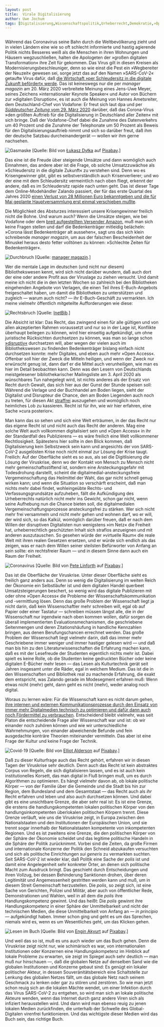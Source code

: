 ```yaml
---
layout:	post
title:	Virale Digitalisierung
author:	Uwe Jochum
tags: [Digitalisierung,Wissenschaftspolitik,Urheberrecht,Demokratie,»Open Access«]
---
```


<img src="http://vg05.met.vgwort.de/na/58aa0d94eb864ab4bf85af647c017578" width="1" height="1" alt="">

Während das Coronavirus seine Bahn durch die Weltbevölkerung
zieht und in vielen Ländern eine wie so oft schlecht informierte
und hastig agierende Politik nichts Besseres weiß als die
Menschen in ihren Wohnungen und Häusern wegzuschließen, halten
die Apologeten der »großen digitalen Transformation« ihre Zeit
für gekommen. Das Virus gilt in diesen Kreisen als
Modernisierungsbeschleuniger, denn so wie einst die Pest ein
»Wegbereiter der Neuzeit« gewesen sei, sorge jetzt das auf den
Namen »SARS-CoV-2« getaufte Virus dafür, daß [die Wirtschaft »per
Schleudersitz in die digitale Zukunft befördert«
werde](https://www.manager-magazin.de/unternehmen/artikel/durchbruch-fuer-digitalisierung-corona-veraendert-die-arbeitswelt-a-1305535.html). Das
ist keineswegs nur die per *manager magazin* am 20. März 2020
verbreitete Meinung eines Jens-Uwe Meyer, seines Zeichens
»internationaler Keynote Speaker« und Autor von Büchern zur
»digitalen Disruption«, es ist auch die Meinung von Hannes
Ametsreiter, dem Deutschland-Chef von Vodafone: Er freut sich
laut dpa und per [*Süddeutscher Zeitung* vom 29. März
2020](https://www.sueddeutsche.de/wirtschaft/telekommunikation-vodafone-chef-corona-groesster-auftrieb-fuer-digitalisierung-dpa.urn-newsml-dpa-com-20090101-200329-99-514387)
darüber, daß das Corona-Virus »den größten Auftrieb für die
Digitalisierung in Deutschland aller Zeiten« mit sich bringe. Daß
der Vodafone-Chef dabei die Zunahme des Datenverkehrs um 40
Prozent und die Zunahme der Telephonate um 50 Prozent als Beweis
für den Digitalisierungsauftrieb nimmt und sich so darüber freut,
daß ihm der deutsche Satzbau durcheinandergerät — wollen wir ihm
gerne nachsehen.

![Gasmaske](/5artikel/material/pixabay-gasmaske.png "Gasmaske")
[Quelle: Bild von <a
href="https://pixabay.com/de/users/lukaszdylka-347100/?utm_source=link-attribution&amp;utm_medium=referral&amp;utm_campaign=image&amp;utm_content=469217">Łukasz
Dyłka</a> auf <a
href="https://pixabay.com/de/?utm_source=link-attribution&amp;utm_medium=referral&amp;utm_campaign=image&amp;utm_content=469217">Pixabay</a>.]


Das eine ist die Freude über steigende Umsätze und dann womöglich
auch Einnahmen, das andere aber ist die Frage, ob solche
Umsatzzuwächse als »Schleudersitz in die digitale Zukunft« zu
verstehen sind. Denn wo es Krisengewinner gibt, gibt es
selbstverständlich auch Krisenverlierer; und wo der eine mit dem
Schleudersitz vermeintlich nach oben fliegt, erkennt der andere,
daß es im Schleudersitz rapide nach unten geht. Das ist dieser
Tage dem Online-Modehändler Zalando passiert, der für das erste
Quartal des Jahres 2020 [einen Verlust von 28 Millionen Euro
bekanntgeben und die für Mai geplante Hauptversammlung erst
einmal verschieben
mußte](https://www.faz.net/aktuell/wirtschaft/corona-krise-online-modehaendler-zalando-macht-hohen-verlust-16704675.html).

Die Möglichkeit des Absturzes interessiert unsere Krisengewinner
freilich nicht die Bohne. Und warum auch? Wenn die Umsätze
steigen, wie bei Vodafone oder dem [breit aufgestellten Versender
Amazon](https://www.fr.de/meinung/corona-krise-amazon-steuern-milliarden-gerechtigkeit-wirtschaft-13636841.html),
muß man sich keine Fragen stellen und darf die Bedenkenträger
mitleidig belächeln: »Corona lässt Bedenkenträger alt aussehen«,
sagt uns das sich klein schreibende *manager magazin*, um aus der
falschen Bescheidenheit der Minuskel heraus desto fetter
volltönen zu können: »Schlechte Zeiten für Bedenkenträger«.


![Durchbruch](/5artikel/material/manager-magazin-durchbruch-digitalisierung-2020-03-20.png
"Durchbruch") [Quelle: [manager magazin](https://www.manager-magazin.de/unternehmen/artikel/durchbruch-fuer-digitalisierung-corona-veraendert-die-arbeitswelt-a-1305535.html).]

Wer die mentale Lage im deutschen (und nicht nur diesem)
Bibliothekswesen kennt, wird sich nicht darüber wundern, daß auch
dort der eine oder andere Profit aus der Viruslage zu ziehen
versucht. Und damit meine ich nicht die in den letzten Wochen so
zahlreich bei den Bibliotheken eingehenden Angebote von Verlagen,
die einen Teil ihres E-Buch-Angebots freigeschaltet haben, um
damit die Bibliotheken zu unterstützen und zugleich — warum auch
nicht?  — ihr E-Buch-Geschäft zu vermarkten. Ich meine vielmehr
öffentlich mitgeteilte Aufforderungen wie diese:

![Rechtsbruch](/5artikel/material/inetbib-graf-musterschreiben-2020-04-03.png
"Rechtsbruch") [Quelle:
[InetBib](https://www.inetbib.de/listenarchiv/msg67416.html).]

Die Absicht ist klar: Das Recht, das zwingend einen für alle
gültigen und von allen akzeptierten Rahmen voraussetzt und nur so
in der Lage ist, Konflikte überhaupt beilegen zu können, wird
hier einseitig aufgekündigt, um ohne juristische Rücksichten
durchsetzen zu können, was man so lange schon
[»disruptiv«](https://uwejochum.github.io/5artikel/2017/09/01/saekulardisruptoren/)
durchsetzen will, aber wegen der vielen auch im Bibliothekswesen
zu findenden Bedenkenträger bislang einfach nicht durchsetzen
konnte: mehr Digitales, und eben auch mehr »Open
Access«. Offenbar soll hier der Zweck die Mitteln heiligen, und
wenn der Zweck nur erwünscht genug ist, dann darf er die Mittel
auch verunheiligen, wie man es hier im Detail beobachten
kann. Denn was den Lesern von Deutschlands meistgelesener
bibliothekarischer Mailingsliste am 3. April 2020 als wünschbares
Tun nahegelegt wird, ist nichts anderes als der Ersatz von Recht
durch Gewalt, das sich hier aus der Gunst der Stunde speisen
soll: Während die Verlage und der Buchhandel am Boden liegen,
sieht der Digitalist und Disrupteur die Chance, den am Boden
Liegenden auch noch zu treten, für diesen Akt
[straffrei](https://dejure.org/gesetze/StGB/111.html) auszugehen
und womöglich noch heimliches Lob zu kassieren. Recht ist für
ihn, wie wir hier erfahren, eine Sache »cura posterior«.

Man kann das so sehen und sich eine Welt erträumen, in der das
Recht nur das eigene Recht ist und nicht auch das Recht der
anderen. Mag eine solche Welt auch vollkommen digitalisiert sein
und »Open Access« in ihr der Standardfall des Publizierens — es
wäre freilich eine Welt vollkommener Rechtlosigkeit. Spätestens
hier sollte in den Blick kommen, daß Digitalisierung kein
Selbstzweck sein kann und angesichts der von SARS-CoV-2
ausgelösten Krise noch nicht einmal zur Lösung der Krise
taugt. Freilich: Auf der Oberfläche sieht es so aus, als sei die
Digitlisierung *die* Lösung der Viruskrise, denn wo der Kontakt
von Mensch zu Mensch nicht mehr gemeinschaftsstiftend ist,
sondern eine Ansteckungsgefahr mit Todesdrohung darstellt,
scheint die digitalmedial-ansteckungsfreie Vergemeinschaftung das
Heilmittel der Wahl, das gar nicht schnell genug wirken kann; und
wenn die Situation so verschärft erscheint, daß man nichts mehr
dabei findet, wohleingeübte Rechts- und Verfassungsgrundsätze
aufzuheben, fällt die Aufkündigung des Urheberrechts natürlich
nicht mehr ins Gewicht, schon gar nicht, wenn seine Aufhebung nun
die Chance bieten soll, die digitalmedialen
Vergemeinschaftungsprozesse ansteckungsfrei zu stärken. Wer sich
nicht mehr frei versammeln und nicht mehr gehen und wohnen darf,
wo er will, der wird sich, so das Kalkül, womöglich darüber
freuen, daß er nach dem Willen der disruptiven Digitalisten nun
wenigstens »im Netz« die Freiheit hat, urheberrechtlich
geschützten Inhalt sich straflos anzueignen und mit anderen
auszutauschen. So gesehen würde der »virtuelle Raum« die reale
Welt mit ihren realen Gesetzen ersetzen, und er würde sich
endlich als das zeigen, was er nach dem Willen seiner steilsten
Befürworter von Anfang an sein sollte: ein rechtsfreier Raum —
und in diesem Sinne dann auch ein Raum der Freiheit.

![Coronavirus](/5artikel/material/pixabay-coronavirus.jpg
"Coronavirus") [Quelle: Bild von <a
href="https://pixabay.com/de/users/TheDigitalArtist-202249/?utm_source=link-attribution&amp;utm_medium=referral&amp;utm_campaign=image&amp;utm_content=4833645">Pete
Linforth</a> auf <a
href="https://pixabay.com/de/?utm_source=link-attribution&amp;utm_medium=referral&amp;utm_campaign=image&amp;utm_content=4833645">Pixabay</a>.]

Das ist die Oberfläche der Viruskrise. Unter dieser Oberfläche
sieht es freilich ganz anders aus. Denn so wenig die
Digitalisierung im weiten Reich der Ökonomie ein Selbstläufer ist
und dem digitalen Handel querbeet Umsatzsteigerungen beschert, so
wenig wird das digitale Publizieren mit oder ohne »Open Access«
die Probleme der Wissenschaftskommunikation und -vermittlung
lösen. Denn das große Problem der Wissenschaft liegt ja nicht
darin, daß kein Wissenschaftler mehr schreiben will, egal ob auf
Papier oder einer Tastatur — schreiben müssen längst alle, die in
der Wissenschaft nur irgendwie nach oben kommen wollen, dafür
sorgen die überall implementierten Evaluationsmechanismen, die
geschriebene Seitenmengen und deren Zitationshäufung in handliche
Kennzahlen bringen, aus denen Berufungschancen errechnet
werden. Das große Problem der Wissenschaft liegt vielmehr darin,
daß das immer mehr Geschriebene immer weniger und immer hastiger
gelesen wird — und daß man bis hin zu den Literaturwissenschaften
die Erfahrung machen kann, daß es mit der Lesefreude der
Studenten eigentlich nichts mehr ist. Dabei spielt es keine
Rolle, ob die Studenten keine gedruckten Bücher oder keine
digitalen E-Bücher mehr lesen — das Lesen als Kulturtechnik gerät
seit Jahren insgesamt unter die Räder, egal in welchem
Medium. Das ist die in den Wissenschaften und Bibliothek real zu
machende Erfahrung, die exakt dem entspricht, was Zalando gerade
im Modesegment erfahren muß: Wenn etwas nicht (mehr) geht, dann
geht es nicht (mehr), weder analog noch digital.

Woraus zu lernen wäre: Für die Wissenschaft kann es nicht darum
gehen, [ihre internen und externen Kommunikationsprozesse durch
den Einsatz von immer mehr Digitalmedien technisch zu optimieren
und dafür dann auch noch Fördermittel zu
verbrauchen](https://www.bmbf.de/upload_filestore/pub/Grundsatzpapier_zur__Wissenschaftskommunikation.pdf).
Entscheidend bleibt vielmehr, was seit Platon die entscheidende
Frage aller Wissenschaft war und ist: ob wir einander noch zuhören
können und wie wir unterschiedliche Wahrnehmungen, von einander
abweichende Befunde und fein ausgedachte konträre Theorien
miteinander vermitteln. Das aber ist eine Frage der Kultur und
keine Frage der Technik.

![Covid-19](/5artikel/material/pixabay-covid-19.jpg "Covid-19")
[Quelle: Bild von <a
href="https://pixabay.com/de/users/jewhisperer-15825838/?utm_source=link-attribution&amp;utm_medium=referral&amp;utm_campaign=image&amp;utm_content=4987797">Elliot
Alderson</a> auf <a
href="https://pixabay.com/de/?utm_source=link-attribution&amp;utm_medium=referral&amp;utm_campaign=image&amp;utm_content=4987797">Pixabay</a>.]

Daß zu dieser Kulturfrage auch das Recht gehört, erfahren wir in
diesen Tagen der Viruskrise sehr deutlich. Denn auch das Recht
ist kein abstraktes Corpus von Regeln, die sich digitalisieren
lassen, und es ist auch kein institutionelles Korsett, das man
digital in Fluß bringen muß, um es durch Algorithmen zu
optimieren. Es hängt vielmehr davon ab, ob lokale politische
Körper — von der Familie über die Gemeinde und die Stadt bis hin
zur Region, dem Bundesland und dem Gesamtstaat — das Recht auch
als *ihr* Recht erfahren und leben und also auch durchsetzen
können. Und dabei gibt es eine unsichtbare Grenze, die aber sehr
real ist: Es ist eine Grenze, die erstens die
handlungskompetenten lokalen politischen Körper von den
handlungsinkompetenten überlokalen politischen Körpern
trennt. Diese Grenze verläuft, wie uns die Viruskrise zeigt, in
Europa zwischen den Nationalstaaten und den Institutionen der
Europäischen Union, und sie trennt sogar innerhalb der
Nationalstaaten kompetente von inkompetenten Regionen. Und es ist
zweitens eine Grenze, die den politischen Körper von der Sphäre
der Ökonomie scheidet und das legitime politische Handeln in die
Sphäre der Politik zurücknimmt. Vorbei sind die Zeiten, da große
Firmen und internationale Konzerne der Politik den Schneid
abzukaufen versuchten und sich als politische Einrichtungen *sui
generis* zu vermarkten suchten. Seit SARS-CoV-2 ist wieder klar,
daß Politik eine Sache der *polis* ist und damit eine
Angelegenheit sehr konkreter Örter, an denen sich politische
Macht zum Ausdruck bringt. Das geschieht durch Entscheidungen und
ihren Vollzug, bei dessen Behinderung Sanktionen drohen, über
deren Legitimität und Angemessenheit gestritten werden kann und
muß, um in diesem Streit Gemeinschaft herzustellen. Die *polis*,
so zeigt sich, ist eine Sache von Gerichten, Polizei und Militär,
aber auch von öffentlicher Rede, Demonstrationen und Wahlen, weil
in all dem die *polis* ihre Handlungskompetenz gewinnt. Und das
heißt: Die *polis* gewinnt ihre Handlungskompetenz in einer
Sphäre der Unmittelbarkeit und nicht der technischen Medien, die
diese Unmittelbarkeit von Anfang an — *in principio* —
aufgekündigt haben. Immer schon ging und geht es um das Sprechen,
niemals wird es, wenn es um Wesentliches geht, um das Klicken
gehen.

![Lesen im Buch](/5artikel/material/pixabay-maske-lesen.jpg
"Lesen im Buch") [Quelle: Bild von <a
href="https://pixabay.com/de/users/Engin_Akyurt-3656355/?utm_source=link-attribution&amp;utm_medium=referral&amp;utm_campaign=image&amp;utm_content=5008646">Engin
Akyurt</a> auf <a
href="https://pixabay.com/de/?utm_source=link-attribution&amp;utm_medium=referral&amp;utm_campaign=image&amp;utm_content=5008646">Pixabay</a>.]


Und weil das so ist, muß es uns auch wieder um das Buch
gehen. Denn die Viruskrise zeigt nicht nur, wie schimärisch es
war, von internationalen Institutionen oder Konzernen eine
Handlungskompetenz im Hinblick auf lokale Probleme zu erwarten,
sie zeigt im Spiegel auch sehr deutlich — man muß nur hinschauen
—, daß die globalen Netze auf denselben Sand wie die globalen
Institutionen und Konzerne gebaut sind: Es genügt ein lokaler
politischer Akteur, in dessen Souveränitätsbereich eine
Schaltstelle zur Lenkung des globalen Netzes fällt, um das
globale Netz nach seinem Geschmack zu lenken oder gar zu stören
und zerstören. So wie man jetzt schon reuig sich an die lokalen
Mächte wendet, um einer Infektion durch das Virus SARS-CoV-2 zu
entgehen, so wird man sich an lokale politische Akteure wenden,
wenn das Internet durch ganz andere Viren sich als infiziert
herausstellen wird. Und dann wird man ebenso reuig zu jenen
lokalen Medien zurückfinden, die unterhalb der Schwelle des
Global-Digitalen virenfrei funktionieren. Und das wichtigste
dieser Medien wird das Buch sein, das richtige Buch.

